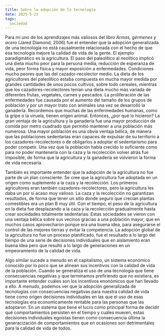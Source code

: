 ```yaml
---
title: Sobre la adopción de la tecnología
date: 2025-5-23
tags:
  sociedad
---
```

Para mí uno de los aprendizajes más valiosos del libro _Armas, gérmenes y acero_ (Jared Diamond, 2006) fue el entender que la adopción generalizada de una tecnología no está causalmente relacionada con el hecho de que esa tecnología mejore la calidad de vida de la gente. El ejemplo paradigmático es la agricultura. El paso del paleolítico al neolítico implicó una dieta mucho peor para la persona media, reducción de esperanza de vida, peor forma física y mayor exposición a enfermedades. Condiciones mucho peores que las del cazador-recolector medio. La dieta de los agricultores del paleolítico estaba compuesta en mucha mayor medida por grandes cantidades de unos pocos cultivos, sobre todo cereales, mientras que los cazadores-recolectores tenían una dieta mucho más variada de diferentes frutas, vegetales, carnes y pescados. La proliferación de las enfermedades fue causada por el aumento del tamaño de los grupos de población y por un mayor trato con animales una vez se desarrolló la ganadería. Recordemos que muchas de las enfermedades humanas, como la gripe o la viruela, tienen origen animal. Entonces, ¿por qué lo hicieron? La gran ventaja de la agricultura y la ganadería fue una mayor producción de comida por metro cuadrado que permitió mantener a una población más numerosa. Una mayor población es una obvia ventaja bélica, de manera que las poblaciones sedentarias eran capaces de expulsar de su territorio a los cazadores-recolectores o de obligarlos a adoptar el sedentarismo para poder competir. Una vez que la población había crecido lo suficiente como para no poder mantenerla con la caza y la recolección volver atrás fue imposible, de forma que la agricultura y la ganadería se volvieron la forma de vida necesaria.

También es importante entender que la adopción de la agricultura no fue parte de un plan consciente. Se cree que la agricultura fue adoptada en un origen como suplemento a la caza y la recolección. Los primeros agricultores eran también cazadores-recolectores, pero la agricultura les daba un por si acaso muy valioso. La caza y la recolección no garantizan resultados, de forma que tener un sitio donde seguro que crecían plantas comestibles era un plan B muy útil. Con el tiempo, el peso de la agricultura en la dieta fue desplazando a la caza y la recolección gradualmente hasta crear sociedades totalmente sedentarias. Estas sociedades se vieron con una ventaja bélica sobre sus vecinos gracias a una población mayor, que en muchos casos aprovecharon porque era una buena idea, para asegurarse el control de las mejores tierras y evitar la competencia. La adopción global de la agricultura no fue un proceso planificado, fue el resultado a lo largo del tiempo de una serie de decisiones individuales que en aislamiento eran buena idea pero que resultó a lo largo de generaciones en un empeoramiento de la calidad de vida.

Algo similar sucede a menudo en el capitalismo, un sistema económico conocido por lo poco que se alinean sus incentivos con la calidad de vida de la población. Cuando se generaliza el uso de una tecnología que tiene consecuencias negativas y que terminamos prefiriendo que no existiera, es importante entender cuáles son los incentivos enonómicos que han llevado a ello. A menudo, podemos ver que la adopción generalizada de tecnologías con consecuencias negativas para nuestra calidad de vida tiene como origen decisiones individuales en las que el uso de esas tecnologías era economicamente rentable para las personas que las adoptaron. En un sistema que tiene el lucro como principal forma de decidir qué comportamientos persisten en el tiempo y cuáles mueren, estas decisiones individuales egoístas tienen como consecuencia última la generacización de comportamientos que en ocasiones son detrimentales para la calidad de vida de todos.
